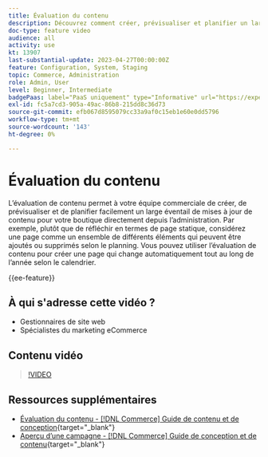 ```yaml
---
title: Évaluation du contenu
description: Découvrez comment créer, prévisualiser et planifier un large éventail de mises à jour de contenu pour votre boutique directement depuis l’administration.
doc-type: feature video
audience: all
activity: use
kt: 13907
last-substantial-update: 2023-04-27T00:00:00Z
feature: Configuration, System, Staging
topic: Commerce, Administration
role: Admin, User
level: Beginner, Intermediate
badgePaas: label="PaaS uniquement" type="Informative" url="https://experienceleague.adobe.com/en/docs/commerce/user-guides/product-solutions" tooltip="S’applique uniquement aux projets Adobe Commerce on Cloud (infrastructure PaaS gérée par Adobe) et aux projets On-premise."
exl-id: fc5a7cd3-905a-49ac-86b8-215dd8c36d73
source-git-commit: efb067d8595079cc33a9af0c15eb1e60e0dd5796
workflow-type: tm+mt
source-wordcount: '143'
ht-degree: 0%

---
```


# Évaluation du contenu

L’évaluation de contenu permet à votre équipe commerciale de créer, de prévisualiser et de planifier facilement un large éventail de mises à jour de contenu pour votre boutique directement depuis l’administration. Par exemple, plutôt que de réfléchir en termes de page statique, considérez une page comme un ensemble de différents éléments qui peuvent être ajoutés ou supprimés selon le planning. Vous pouvez utiliser l’évaluation de contenu pour créer une page qui change automatiquement tout au long de l’année selon le calendrier.

{{ee-feature}}

## À qui s&#39;adresse cette vidéo ?

- Gestionnaires de site web
- Spécialistes du marketing eCommerce

## Contenu vidéo

>[!VIDEO](https://video.tv.adobe.com/v/343784?quality=12&learn=on)

## Ressources supplémentaires

- [Évaluation du contenu - [!DNL Commerce] Guide de contenu et de conception](https://experienceleague.adobe.com/docs/commerce-admin/content-design/staging/content-staging.html){target="_blank"}
- [Aperçu d’une campagne - [!DNL Commerce] Guide de conception et de contenu](https://experienceleague.adobe.com/docs/commerce-admin/content-design/staging/content-staging-preview.html){target="_blank"}
